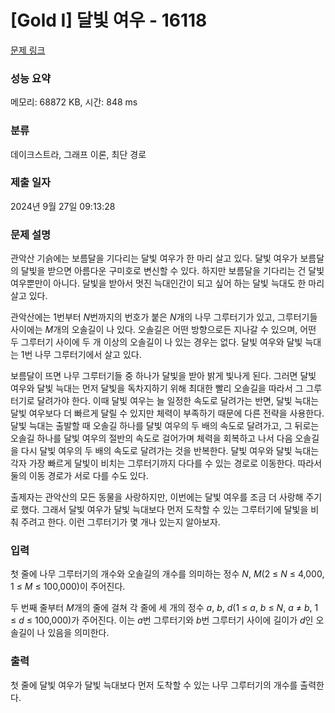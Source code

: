 # [Gold I] 달빛 여우 - 16118 

[문제 링크](https://www.acmicpc.net/problem/16118) 

### 성능 요약

메모리: 68872 KB, 시간: 848 ms

### 분류

데이크스트라, 그래프 이론, 최단 경로

### 제출 일자

2024년 9월 27일 09:13:28

### 문제 설명

<p>관악산 기슭에는 보름달을 기다리는 달빛 여우가 한 마리 살고 있다. 달빛 여우가 보름달의 달빛을 받으면 아름다운 구미호로 변신할 수 있다. 하지만 보름달을 기다리는 건 달빛 여우뿐만이 아니다. 달빛을 받아서 멋진 늑대인간이 되고 싶어 하는 달빛 늑대도 한 마리 살고 있다.</p>

<p>관악산에는 1번부터 <em>N</em>번까지의 번호가 붙은 <em>N</em>개의 나무 그루터기가 있고, 그루터기들 사이에는 <em>M</em>개의 오솔길이 나 있다. 오솔길은 어떤 방향으로든 지나갈 수 있으며, 어떤 두 그루터기 사이에 두 개 이상의 오솔길이 나 있는 경우는 없다. 달빛 여우와 달빛 늑대는 1번 나무 그루터기에서 살고 있다.</p>

<p>보름달이 뜨면 나무 그루터기들 중 하나가 달빛을 받아 밝게 빛나게 된다. 그러면 달빛 여우와 달빛 늑대는 먼저 달빛을 독차지하기 위해 최대한 빨리 오솔길을 따라서 그 그루터기로 달려가야 한다. 이때 달빛 여우는 늘 일정한 속도로 달려가는 반면, 달빛 늑대는 달빛 여우보다 더 빠르게 달릴 수 있지만 체력이 부족하기 때문에 다른 전략을 사용한다. 달빛 늑대는 출발할 때 오솔길 하나를 달빛 여우의 두 배의 속도로 달려가고, 그 뒤로는 오솔길 하나를 달빛 여우의 절반의 속도로 걸어가며 체력을 회복하고 나서 다음 오솔길을 다시 달빛 여우의 두 배의 속도로 달려가는 것을 반복한다. 달빛 여우와 달빛 늑대는 각자 가장 빠르게 달빛이 비치는 그루터기까지 다다를 수 있는 경로로 이동한다. 따라서 둘의 이동 경로가 서로 다를 수도 있다.</p>

<p>출제자는 관악산의 모든 동물을 사랑하지만, 이번에는 달빛 여우를 조금 더 사랑해 주기로 했다. 그래서 달빛 여우가 달빛 늑대보다 먼저 도착할 수 있는 그루터기에 달빛을 비춰 주려고 한다. 이런 그루터기가 몇 개나 있는지 알아보자.</p>

### 입력 

 <p>첫 줄에 나무 그루터기의 개수와 오솔길의 개수를 의미하는 정수 <em>N</em>, <em>M</em>(2 ≤ <em>N</em> ≤ 4,000, 1 ≤ <em>M</em> ≤ 100,000)이 주어진다.</p>

<p>두 번째 줄부터 <em>M</em>개의 줄에 걸쳐 각 줄에 세 개의 정수 <em>a</em>, <em>b</em>, <em>d</em>(1 ≤ <em>a</em>, <em>b</em> ≤ <em>N</em>, <em>a</em> ≠ <em>b</em>, 1 ≤ <em>d</em> ≤ 100,000)가 주어진다. 이는 <em>a</em>번 그루터기와 <em>b</em>번 그루터기 사이에 길이가 <em>d</em>인 오솔길이 나 있음을 의미한다.</p>

### 출력 

 <p>첫 줄에 달빛 여우가 달빛 늑대보다 먼저 도착할 수 있는 나무 그루터기의 개수를 출력한다.</p>

